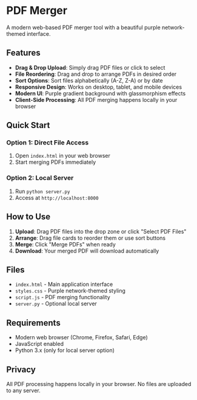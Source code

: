 # PDF Merger

A modern web-based PDF merger tool with a beautiful purple network-themed interface.

## Features

- **Drag & Drop Upload**: Simply drag PDF files or click to select
- **File Reordering**: Drag and drop to arrange PDFs in desired order
- **Sort Options**: Sort files alphabetically (A-Z, Z-A) or by date
- **Responsive Design**: Works on desktop, tablet, and mobile devices
- **Modern UI**: Purple gradient background with glassmorphism effects
- **Client-Side Processing**: All PDF merging happens locally in your browser

## Quick Start

### Option 1: Direct File Access
1. Open `index.html` in your web browser
2. Start merging PDFs immediately

### Option 2: Local Server
1. Run `python server.py`
2. Access at `http://localhost:8000`

## How to Use

1. **Upload**: Drag PDF files into the drop zone or click "Select PDF Files"
2. **Arrange**: Drag file cards to reorder them or use sort buttons
3. **Merge**: Click "Merge PDFs" when ready
4. **Download**: Your merged PDF will download automatically

## Files

- `index.html` - Main application interface
- `styles.css` - Purple network-themed styling
- `script.js` - PDF merging functionality
- `server.py` - Optional local server

## Requirements

- Modern web browser (Chrome, Firefox, Safari, Edge)
- JavaScript enabled
- Python 3.x (only for local server option)

## Privacy

All PDF processing happens locally in your browser. No files are uploaded to any server.
